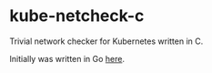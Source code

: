 # kube-netcheck-c

Trivial network checker for Kubernetes written in C.

Initially was written in Go [here](https://github.com/giantswarm/kube-netcheck).
